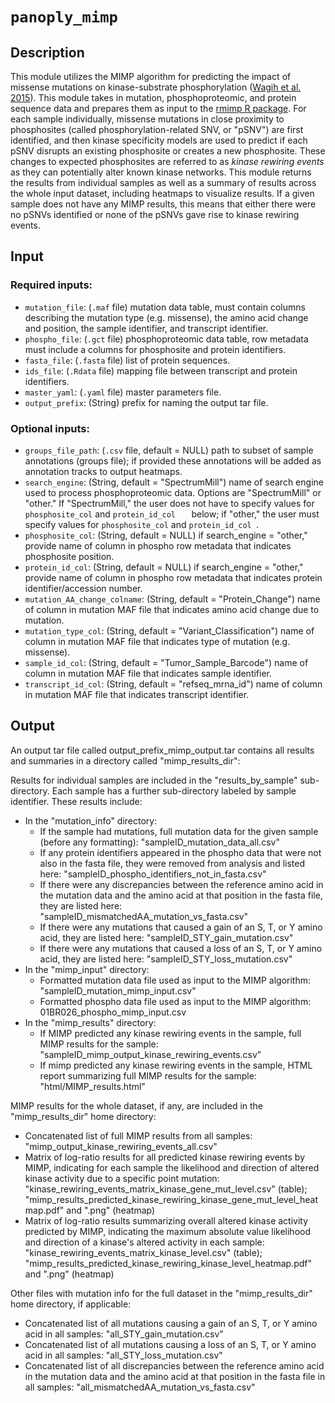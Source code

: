 # ```panoply_mimp```

## Description

This module utilizes the MIMP algorithm for predicting the impact of missense mutations on kinase-substrate phosphorylation ([Wagih et al. 2015](https://www.nature.com/articles/nmeth.3396)). This module takes in mutation, phosphoproteomic, and protein sequence data and prepares them as input to the [rmimp R package](https://github.com/omarwagih/rmimp). For each sample individually, missense mutations in close proximity to phosphosites (called phosphorylation-related SNV, or "pSNV") are first identified, and then kinase specificity models are used to predict if each pSNV disrupts an existing phosphosite or creates a new phosphosite. These changes to expected phosphosites are referred to as *kinase rewiring events* as they can potentially alter known kinase networks. This module returns the results from individual samples as well as a summary of results across the whole input dataset, including heatmaps to visualize results. If a given sample does not have any MIMP results, this means that either there were no pSNVs identified or none of the pSNVs gave rise to kinase rewiring events.

## Input

### Required inputs:

* ```mutation_file```: (`.maf` file) mutation data table, must contain columns describing the mutation type (e.g. missense), the amino acid change and position, the sample identifier, and transcript identifier. 
* ```phospho_file```: (`.gct` file) phosphoproteomic data table, row metadata must include a columns for phosphosite and protein identifiers.
* ```fasta_file```: (`.fasta` file) list of protein sequences.
* ```ids_file```: (`.Rdata` file) mapping file between transcript and protein identifiers.
* ```master_yaml```: (`.yaml` file) master parameters file.
* ```output_prefix```: (String) prefix for naming the output tar file.

### Optional inputs:

* ```groups_file_path```: (`.csv` file, default = NULL) path to subset of sample annotations (groups file); if provided these annotations will be added as annotation tracks to output heatmaps.
* ```search_engine```: (String, default = "SpectrumMill") name of search engine used to process phosphoproteomic data. Options are "SpectrumMill" or "other." If "SpectrumMill," the user does not have to specify values for ```phosphosite_col``` and ```protein_id_col	``` below; if "other," the user must specify values for ```phosphosite_col``` and ```protein_id_col	```.
* ```phosphosite_col```: (String, default = NULL) if search_engine = "other," provide name of column in phospho row metadata that indicates phosphosite position.
* ```protein_id_col```: (String, default = NULL) if search_engine = "other," provide name of column in phospho row metadata that indicates protein identifier/accession number.
* ```mutation_AA_change_colname```: (String, default = "Protein_Change")  name of column in mutation MAF file that indicates amino acid change due to mutation.
* ```mutation_type_col```: (String, default =  "Variant_Classification")  name of column in mutation MAF file that indicates type of mutation (e.g. missense).
* ```sample_id_col```: (String, default =  "Tumor_Sample_Barcode") name of column in mutation MAF file that indicates sample identifier.
* ```transcript_id_col```: (String, default =  "refseq_mrna_id") name of column in mutation MAF file that indicates transcript identifier.

## Output

An output tar file called output_prefix_mimp_output.tar contains all results and summaries in a directory called "mimp_results_dir":

Results for individual samples are included in the "results_by_sample" sub-directory. Each sample has a further sub-directory labeled by sample identifier. These results include:
* In the "mutation_info" directory:
	* If the sample had mutations, full mutation data for the given sample (before any formatting): "sampleID_mutation_data_all.csv"
	* If any protein identifiers appeared in the phospho data that were not also in the fasta file, they were removed from analysis and listed here: "sampleID_phospho_identifiers_not_in_fasta.csv"
	* If there were any discrepancies between the reference amino acid in the mutation data and the amino acid at that position in the fasta file, they are listed here: "sampleID_mismatchedAA_mutation_vs_fasta.csv"
	* If there were any mutations that caused a gain of an S, T, or Y amino acid, they are listed here: "sampleID_STY_gain_mutation.csv"
	* If there were any mutations that caused a loss of an S, T, or Y amino acid, they are listed here: "sampleID_STY_loss_mutation.csv"
* In the "mimp_input" directory:
	* Formatted mutation data file used as input to the MIMP algorithm: "sampleID_mutation_mimp_input.csv"
	* Formatted phospho data file used as input to the MIMP algorithm: 01BR026_phospho_mimp_input.csv
* In the "mimp_results" directory:
	* If MIMP predicted any kinase rewiring events in the sample, full MIMP results for the sample: "sampleID_mimp_output_kinase_rewiring_events.csv"
	* If mimp predicted any kinase rewiring events in the sample, HTML report summarizing full MIMP results for the sample: "html/MIMP_results.html"


MIMP results for the whole dataset, if any, are included in the "mimp_results_dir" home directory:
* Concatenated list of full MIMP results from all samples: "mimp_output_kinase_rewiring_events_all.csv"
* Matrix of log-ratio results for all predicted kinase rewiring events by MIMP, indicating for each sample the likelihood and direction of altered kinase activity due to a specific point mutation: "kinase_rewiring_events_matrix_kinase_gene_mut_level.csv" (table); "mimp_results_predicted_kinase_rewiring_kinase_gene_mut_level_heatmap.pdf" and ".png" (heatmap)
* Matrix of log-ratio results summarizing overall altered kinase activity predicted by MIMP, indicating the maximum absolute value likelihood and direction of a kinase's altered activity in each sample: "kinase_rewiring_events_matrix_kinase_level.csv" (table); "mimp_results_predicted_kinase_rewiring_kinase_level_heatmap.pdf" and ".png" (heatmap)

Other files with mutation info for the full dataset in the "mimp_results_dir" home directory, if applicable:
* Concatenated list of all mutations causing a gain of an S, T, or Y amino acid in all samples: "all_STY_gain_mutation.csv"
* Concatenated list of all mutations causing a loss of an S, T, or Y amino acid in all samples: "all_STY_loss_mutation.csv"
* Concatenated list of all discrepancies between the reference amino acid in the mutation data and the amino acid at that position in the fasta file in all samples: "all_mismatchedAA_mutation_vs_fasta.csv"